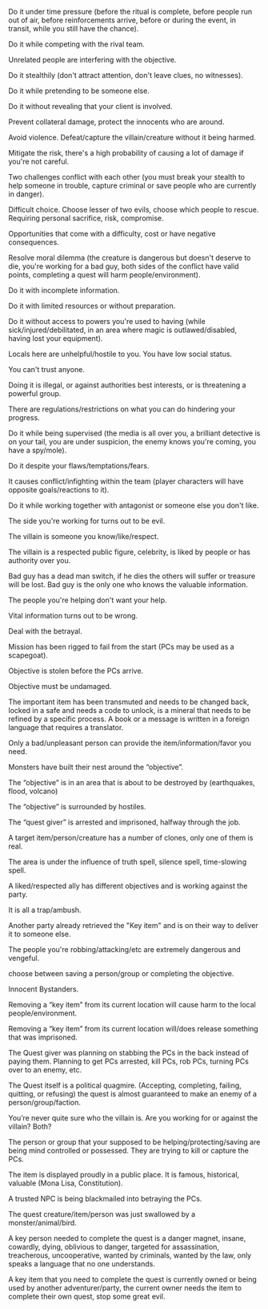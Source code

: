 Do it under time pressure (before the ritual is complete, before people run out of air, before reinforcements arrive, before or during the event, in transit, while you still have the chance).

Do it while competing with the rival team.

Unrelated people are interfering with the objective.

Do it stealthily (don't attract attention, don't leave clues, no witnesses).

Do it while pretending to be someone else.

Do it without revealing that your client is involved.

Prevent collateral damage, protect the innocents who are around.

Avoid violence. Defeat/capture the villain/creature without it being harmed.

Mitigate the risk, there's a high probability of causing a lot of damage if you're not careful.

Two challenges conflict with each other (you must break your stealth to help someone in trouble, capture criminal or save people who are currently in danger).

Difficult choice. Choose lesser of two evils, choose which people to rescue. Requiring personal sacrifice, risk, compromise.

Opportunities that come with a difficulty, cost or have negative consequences.

Resolve moral dilemma (the creature is dangerous but doesn't deserve to die, you're working for a bad guy, both sides of the conflict have valid points, completing a quest will harm people/environment).

Do it with incomplete information.

Do it with limited resources or without preparation.

Do it without access to powers you're used to having (while sick/injured/debilitated, in an area where magic is outlawed/disabled, having lost your equipment).

Locals here are unhelpful/hostile to you. You have low social status.

You can't trust anyone.

Doing it is illegal, or against authorities best interests, or is threatening a powerful group.

There are regulations/restrictions on what you can do hindering your progress.

Do it while being supervised (the media is all over you, a brilliant detective is on your tail, you are under suspicion, the enemy knows you're coming, you have a spy/mole).

Do it despite your flaws/temptations/fears.

It causes conflict/infighting within the team (player characters will have opposite goals/reactions to it).

Do it while working together with antagonist or someone else you don't like.

The side you're working for turns out to be evil.

The villain is someone you know/like/respect.

The villain is a respected public figure, celebrity, is liked by people or has authority over you.

Bad guy has a dead man switch, if he dies the others will suffer or treasure will be lost. Bad guy is the only one who knows the valuable information.

The people you're helping don't want your help.

Vital information turns out to be wrong.

Deal with the betrayal.

Mission has been rigged to fail from the start (PCs may be used as a scapegoat).

Objective is stolen before the PCs arrive.

Objective must be undamaged.

The important item has been transmuted and needs to be changed back, locked in a safe and needs a code to unlock, is a mineral that needs to be refined by a specific process. A book or a message is written in a foreign language that requires a translator.

Only a bad/unpleasant person can provide the item/information/favor you need.

Monsters have built their nest around the “objective”.

The “objective” is in an area that is about to be destroyed by (earthquakes, flood, volcano)

The “objective” is surrounded by hostiles.

The “quest giver” is arrested and imprisoned, halfway through the job.

A target item/person/creature has a number of clones, only one of them is real.

The area is under the influence of truth spell, silence spell, time-slowing spell.

A liked/respected ally has different objectives and is working against the party.

It is all a trap/ambush.

Another party already retrieved the "Key item" and is on their way to deliver it to someone else.

The people you're robbing/attacking/etc are extremely dangerous and vengeful.

choose between saving a person/group or completing the objective.

Innocent Bystanders.

Removing a “key item” from its current location will cause harm to the local people/environment.

Removing a “key item” from its current location will/does release something that was imprisoned.

The Quest giver was planning on stabbing the PCs in the back instead of paying them. Planning to get PCs arrested, kill PCs, rob PCs, turning PCs over to an enemy, etc.

The Quest itself is a political quagmire. (Accepting, completing, failing, quitting, or refusing) the quest is almost guaranteed to make an enemy of a person/group/faction.

You’re never quite sure who the villain is. Are you working for or against the villain? Both?

The person or group that your supposed to be helping/protecting/saving are being mind controlled or possessed. They are trying to kill or capture the PCs.

The item is displayed proudly in a public place. It is famous, historical, valuable (Mona Lisa, Constitution).

A trusted NPC is being blackmailed into betraying the PCs.

The quest creature/item/person was just swallowed by a monster/animal/bird.

A key person needed to complete the quest is a danger magnet, insane, cowardly, dying, oblivious to danger, targeted for assassination, treacherous, uncooperative, wanted by criminals, wanted by the law, only speaks a language that no one understands.

A key item that you need to complete the quest is currently owned or being used by another adventurer/party, the current owner needs the item to complete their own quest, stop some great evil.
